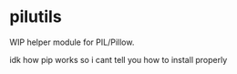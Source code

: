# pilutils

WIP helper module for PIL/Pillow.

idk how pip works so i cant tell you how to install properly
